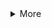 <details class="details-reset mt-3">
  <summary class="btn-link">More <span class="dropdown-caret"></summary>
  <div class="border p-3 mt-2">

  <details class="details-reset mt-3">
  <summary class="btn-link">More <span class="dropdown-caret"></summary>
  <div class="border p-3 mt-2">

21年3月24
### PSP时代最著名的大神，却被键盘侠喷到退圈
<https://baijiahao.baidu.com/s?id=1680884457014354723>

```tip
**星际穿越》“莫比乌斯圈”一样的故事，看不出起点在哪里**{:.h3}

[baijiahao.baidu.com/s?id=1671926871541428269](https://baijiahao.baidu.com/s?id=1671926871541428269)
```
<img src="http://pics6.baidu.com/feed/b17eca8065380cd746a69f2a37ba59325b828146.jpeg?token=d8800e298f1af3fef089a25e3ee6beb0">

平m因为长期生活在贫瘠的生活中，已经没有了对高科技的向往，甚至已经有人不再相信人类曾经登上过月球。

```warning
**陈c《止痛药》：莫比乌斯带上的芸芸众生**{:.h3}

[baijiahao.baidu.com/s?id=1668616403109023855](https://baijiahao.baidu.com/s?id=1668616403109023855)
```
止痛药》的药理是什么，非常简单，那就是爱。
![](http://pics5.baidu.com/feed/4d086e061d950a7bc242ad8a9d2f96dff3d3c90b.jpeg?token=1ba13871f68826bac20c9ac49f808f0d)

```danger
**建d百年倒计时一百天 电影《1921》首曝片中角色 陈坤李晨出演“南陈北李”再现“相约建d**{:.h3}

[page.om.qq.com/page/O25t0VQjYXz73UJN8jRcs9BA0](https://page.om.qq.com/page/O25t0VQjYXz73UJN8jRcs9BA0)
```
<img src="https://slack-imgs.com/?url=https://pbs.twimg.com/media/ExCd5AKVoAYjGNf?format=jpg&name=orig">

```note
**mickey**{:.h4}
[http://vincentchan.github.io/mickey/](http://vincentchan.github.io/mickey/)
```
A Life of Walt Disney
![](http://vincentchan.github.io/mickey/assets/images/hero/mickey-tv.jpg)

</div>
</details>

</div>
</details>
